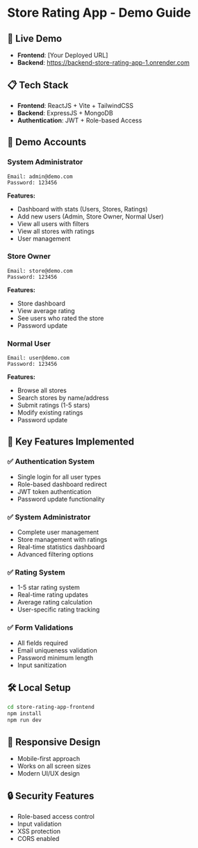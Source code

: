# Store Rating App - Demo Guide

## 🚀 Live Demo
- **Frontend**: [Your Deployed URL]
- **Backend**: https://backend-store-rating-app-1.onrender.com

## 📋 Tech Stack
- **Frontend**: ReactJS + Vite + TailwindCSS
- **Backend**: ExpressJS + MongoDB
- **Authentication**: JWT + Role-based Access

## 👥 Demo Accounts

### System Administrator
```
Email: admin@demo.com
Password: 123456
```
**Features:**
- Dashboard with stats (Users, Stores, Ratings)
- Add new users (Admin, Store Owner, Normal User)
- View all users with filters
- View all stores with ratings
- User management

### Store Owner
```
Email: store@demo.com
Password: 123456
```
**Features:**
- Store dashboard
- View average rating
- See users who rated the store
- Password update

### Normal User
```
Email: user@demo.com
Password: 123456
```
**Features:**
- Browse all stores
- Search stores by name/address
- Submit ratings (1-5 stars)
- Modify existing ratings
- Password update

## 🎯 Key Features Implemented

### ✅ Authentication System
- Single login for all user types
- Role-based dashboard redirect
- JWT token authentication
- Password update functionality

### ✅ System Administrator
- Complete user management
- Store management with ratings
- Real-time statistics dashboard
- Advanced filtering options

### ✅ Rating System
- 1-5 star rating system
- Real-time rating updates
- Average rating calculation
- User-specific rating tracking

### ✅ Form Validations
- All fields required
- Email uniqueness validation
- Password minimum length
- Input sanitization

## 🛠️ Local Setup
```bash
cd store-rating-app-frontend
npm install
npm run dev
```

## 📱 Responsive Design
- Mobile-first approach
- Works on all screen sizes
- Modern UI/UX design

## 🔒 Security Features
- Role-based access control
- Input validation
- XSS protection
- CORS enabled
